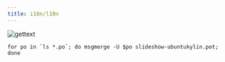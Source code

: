 ```yaml
---
title: i18n/l10n
---
```




![gettext](../../pics/gettext.svg "Typical gettext workflow")





```shell
for po in `ls *.po`; do msgmerge -U $po slideshow-ubuntukylin.pot; done
```

